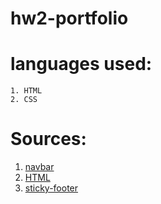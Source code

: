 # hw2-portfolio

# languages used:
    1. HTML 
    2. CSS

# Sources:
1. [navbar](https://getbootstrap.com/docs/5.0/components/navbar/)
2. [HTML](https://www.w3schools.com/html/html5_semantic_elements.asp)
3. [sticky-footer](https://css-tricks.com/couple-takes-sticky-footer/#:~:text=The%20purpose%20of%20a%20sticky,bottom%20of%20the%20browser%20window.)